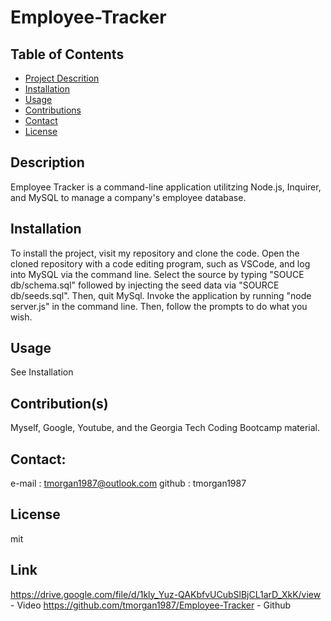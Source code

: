 # Employee-Tracker

## Table of Contents
- [Project Descrition](#Description)
- [Installation](#Installation)
- [Usage](#Usage)
- [Contributions](#Contributions)
- [Contact](#Contact)
- [License](#License)

## Description
Employee Tracker is a command-line application utilitzing Node.js, Inquirer, and MySQL to manage a company's employee database.

## Installation
To install the project, visit my repository and clone the code.  Open the cloned repository with a code editing program, such as VSCode, and log into MySQL via the command line.  Select the source by typing "SOUCE db/schema.sql" followed by injecting the seed data via "SOURCE db/seeds.sql".  Then, quit MySql. Invoke the application by running "node server.js" in the command line.  Then, follow the prompts to do what you wish.

## Usage
See Installation

## Contribution(s)
Myself, Google, Youtube, and the Georgia Tech Coding Bootcamp material.

## Contact:
e-mail : tmorgan1987@outlook.com
github : tmorgan1987

## License
mit

## Link
https://drive.google.com/file/d/1kly_Yuz-QAKbfvUCubSlBjCL1arD_XkK/view - Video
https://github.com/tmorgan1987/Employee-Tracker - Github